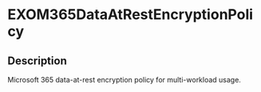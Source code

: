 # EXOM365DataAtRestEncryptionPolicy

## Description

Microsoft 365 data-at-rest encryption policy for multi-workload usage.
